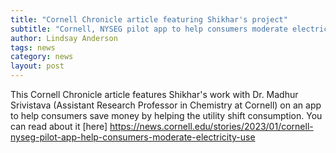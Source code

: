 ```yaml
---
title: "Cornell Chronicle article featuring Shikhar's project"
subtitle: "Cornell, NYSEG pilot app to help consumers moderate electricity use"
author: Lindsay Anderson
tags: news
category: news
layout: post
---
```


This Cornell Chronicle article features Shikhar's work with Dr. Madhur Srivistava (Assistant Research Professor in Chemistry at Cornell) on an app to help consumers save money by helping the utility shift consumption. You can read about it [here] https://news.cornell.edu/stories/2023/01/cornell-nyseg-pilot-app-help-consumers-moderate-electricity-use